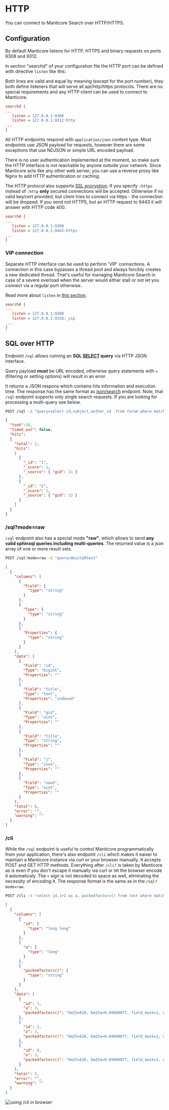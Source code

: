 # HTTP

You can connect to Manticore Search over HTTP/HTTPS.

## Configuration
<!-- example HTTP -->
By default Manticore listens for HTTP, HTTPS and binary requests on ports 9308 and 9312.

In section "searchd" of your configuration file the HTTP port can be defined with directive `listen` like this:

Both lines are valid and equal by meaning (except for the port number), they both define listeners that will serve all api/http/https protocols. There are no special requirements and any HTTP client can be used to connect to Manticore.

<!-- request HTTP -->
```ini
searchd {
...
   listen = 127.0.0.1:9308
   listen = 127.0.0.1:9312:http
...
}
```
<!-- end -->

All HTTP endpoints respond with `application/json` content type. Most endpoints use JSON payload for requests, however there are some exceptions that use NDJSON or simple URL encoded payload.

There is no user authentication implemented at the moment, so make sure the HTTP interface is not reachable by anyone outside your network. Since Manticore acts like any other web server, you can use a reverse proxy like Nginx to add HTTP  authentication or caching.

<!-- example HTTPS -->
The HTTP protocol also supports [SSL encryption](../Security/SSL.md):
If you specify `:https` instead of `:http` **only** secured connections will be accepted. Otherwise if no valid key/cert provided, but client tries to connect via https - the connection will be dropped. If you send not HTTPS, but an HTTP request to 9443 it will answer with HTTP code 400.

<!-- request HTTPS -->
```ini
searchd {
...
   listen = 127.0.0.1:9308
   listen = 127.0.0.1:9443:https
...
}
```
<!-- end -->

### VIP connection
<!-- example VIP -->
Separate HTTP interface can be used to perform 'VIP' connections. A connection in this case bypasses a thread pool and always forcibly creates a new dedicated thread. That's useful for managing Manticore Search in case of a severe overload when the server would either stall or not let you connect via a regular port otherwise.

Read more about `listen` in [this section](../Server_settings/Searchd.md#listen).

<!-- request VIP -->
```ini
searchd {
...
   listen = 127.0.0.1:9308
   listen = 127.0.0.1:9318:_vip
...
}
```
<!-- end -->

## SQL over HTTP
<!-- example SQL_over_HTTP -->
Endpoint `/sql` allows running an **SQL [SELECT](../Searching/Full_text_matching/Basic_usage.md#SQL) query** via HTTP JSON interface.

Query payload **must** be URL encoded, otherwise query statements with `=` (filtering or setting options) will result in an error.

It returns a JSON respons which contains hits information and execution time. The response has the same format as [json/search](../Searching/Full_text_matching/Basic_usage.md#HTTP) endpoint. Note, that `/sql` endpoint supports only single search requests. If you are looking for processing a multi-query see below.

<!-- request HTTP -->
```bash
POST /sql -d "query=select id,subject,author_id  from forum where match('@subject php manticore') group by author_id order by id desc limit 0,5"
```

<!-- response HTTP -->
```json
{
  "took":10,
  "timed_out": false,
  "hits":
  {
    "total": 2,
    "hits":
    [
      {
        "_id": "1",
        "_score": 1,
        "_source": { "gid": 11 }
      },
      {
        "_id": "2",
        "_score": 1,
        "_source": { "gid": 12 }
      }
    ]
  }
}
```

<!-- end -->

<!-- example SQL_over_HTTP_2 -->
### /sql?mode=raw
`/sql` endpoint also has a special mode **"raw"**, which allows to send **any valid sphinxql queries including multi-queries**. The returned value is a json array of one or more result sets.

<!-- request HTTP -->
```bash
POST /sql?mode=raw -d "query=desc%20test"
```

<!-- response HTTP -->
```json
[
  {
    "columns": [
      {
        "Field": {
          "type": "string"
        }
      },
      {
        "Type": {
          "type": "string"
        }
      },
      {
        "Properties": {
          "type": "string"
        }
      }
    ],
    "data": [
      {
        "Field": "id",
        "Type": "bigint",
        "Properties": ""
      },
      {
        "Field": "title",
        "Type": "text",
        "Properties": "indexed"
      },
      {
        "Field": "gid",
        "Type": "uint",
        "Properties": ""
      },
      {
        "Field": "title",
        "Type": "string",
        "Properties": ""
      },
      {
        "Field": "j",
        "Type": "json",
        "Properties": ""
      },
      {
        "Field": "new1",
        "Type": "uint",
        "Properties": ""
      }
    ],
    "total": 6,
    "error": "",
    "warning": ""
  }
]
```
<!-- end -->

<!-- example SQL_over_HTTP_4 -->
### /cli
While the `/sql` endpoint is useful to control Manticore programmatically from your application, there's also endpoint `/cli` which makes it eaiser to maintain a Manticore instance via curl or your browser manually. It accepts POST and GET HTTP methods. Everything after `/cli?` is taken by Manticore as is even if you don't escape it manually via curl or let the browser encode it automaticaly. The `+` sign is not decoded to space as well, eliminating the necessity of encoding it. The response format is the same as in the `/sql?mode=raw`.

<!-- request HTTP -->

```bash
POST /cli -d "select id,1+2 as a, packedfactors() from test where match('tes*') option ranker=expr('1')"
```

<!-- response HTTP -->

```json
[
  {
    "columns": [
      {
        "id": {
          "type": "long long"
        }
      },
      {
        "a": {
          "type": "long"
        }
      },
      {
        "packedfactors()": {
          "type": "string"
        }
      }
    ],
    "data": [
      {
        "id": 1,
        "a": 3,
        "packedfactors()": "bm25=616, bm25a=0.69689077, field_mask=1, doc_word_count=1, field0=(lcs=1, hit_count=1, word_count=1, tf_idf=0.25595802, min_idf=0.25595802, max_idf=0.25595802, sum_idf=0.25595802, min_hit_pos=1, min_best_span_pos=1, exact_hit=0, max_window_hits=1, min_gaps=0, exact_order=1, lccs=1, wlccs=0.25595802, atc=0.000000), word0=(tf=1, idf=0.25595802)"
      },
      {
        "id": 2,
        "a": 3,
        "packedfactors()": "bm25=616, bm25a=0.69689077, field_mask=1, doc_word_count=1, field0=(lcs=1, hit_count=1, word_count=1, tf_idf=0.25595802, min_idf=0.25595802, max_idf=0.25595802, sum_idf=0.25595802, min_hit_pos=1, min_best_span_pos=1, exact_hit=0, max_window_hits=1, min_gaps=0, exact_order=1, lccs=1, wlccs=0.25595802, atc=0.000000), word0=(tf=1, idf=0.25595802)"
      },
      {
        "id": 8,
        "a": 3,
        "packedfactors()": "bm25=616, bm25a=0.69689077, field_mask=1, doc_word_count=1, field0=(lcs=1, hit_count=1, word_count=1, tf_idf=0.25595802, min_idf=0.25595802, max_idf=0.25595802, sum_idf=0.25595802, min_hit_pos=2, min_best_span_pos=2, exact_hit=0, max_window_hits=1, min_gaps=0, exact_order=1, lccs=1, wlccs=0.25595802, atc=0.000000), word0=(tf=1, idf=0.25595802)"
      }
    ],
    "total": 3,
    "error": "",
    "warning": ""
  }
]
```

<!-- request Browser -->

![using /cli in browser](cli_browser.png)

<!-- end -->
